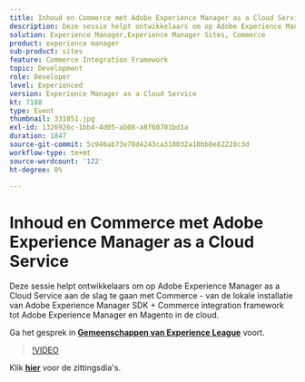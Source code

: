 ```yaml
---
title: Inhoud en Commerce met Adobe Experience Manager as a Cloud Service
description: Deze sessie helpt ontwikkelaars om op Adobe Experience Manager as a Cloud Service aan de slag te gaan met Commerce - van de lokale installatie van Adobe Experience Manager SDK + Commerce integration framework tot Adobe Experience Manager en Magento in de cloud. Deze sessie is afgeleverd als onderdeel van de Adobe Developers Live Content-gebeurtenis.
solution: Experience Manager,Experience Manager Sites, Commerce
product: experience manager
sub-product: sites
feature: Commerce Integration Framework
topic: Development
role: Developer
level: Experienced
version: Experience Manager as a Cloud Service
kt: 7188
type: Event
thumbnail: 331851.jpg
exl-id: 1326926c-1bb4-4d05-ab08-a8f60701bd1a
duration: 1847
source-git-commit: 5c946ab73e78d4243ca310032a10bb8e82228c3d
workflow-type: tm+mt
source-wordcount: '122'
ht-degree: 0%

---
```


# Inhoud en Commerce met Adobe Experience Manager as a Cloud Service

Deze sessie helpt ontwikkelaars om op Adobe Experience Manager as a Cloud Service aan de slag te gaan met Commerce - van de lokale installatie van Adobe Experience Manager SDK + Commerce integration framework tot Adobe Experience Manager en Magento in de cloud.

Ga het gesprek in **[Gemeenschappen van Experience League &#x200B;](https://adobe.ly/36Yd3v6)** voort.

>[!VIDEO](https://video.tv.adobe.com/v/3454400/?quality=12&learn=on&hidetitle=true&captions=dut)

Klik **[hier](/help/adobe-developers-live/assets/content-commerce.pdf)** voor de zittingsdia&#39;s.
